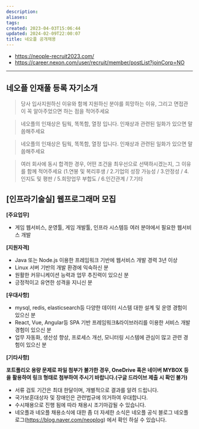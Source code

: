 ```yaml
---
description:
aliases: 
tags: 
created: 2023-04-03T15:06:44
updated: 2024-02-09T22:00:07
title: 네오플 공개채용
---
```

- <https://neople-recruit2023.com/>
- <https://career.nexon.com/user/recruit/member/postList?joinCorp=NO>
---

## 네오플 인재풀 등록 자기소개

> 당사 입사지원하신 이유와 함께 지원하신 분야를 희망하는 이유, 그리고 면접관이 꼭 알아주었으면 하는 점을 적어주세요

> 네오플의 인재상은 팀웍, 똑똑함, 열정 입니다. 인재상과 관련된 일화가 있으면 말씀해주세요

> 네오플의 인재상은 팀웍, 똑똑함, 열정 입니다. 인재상과 관련된 일화가 있으면 말씀해주세요

> 여러 회사에 동시 합격한 경우, 어떤 조건을 최우선으로 선택하시겠는지, 그 이유를 함께 적어주세요 (1.연봉 및 복리후생 / 2.기업의 성장 가능성 / 3.안정성 / 4.인지도 및 평판 / 5.희망업무 부합도 / 6.인간관계 / 7.기타

## \[인프라기술실] 웹프로그래머 모집

**[주요업무]**

- 게임 웹서비스, 운영툴, 게임 개발툴, 인프라 시스템등 여러 분야에서 필요한 웹서비스 개발 

**[지원자격]**

- Java 또는 Node.js 이용한 프레임워크 기반에 웹서비스 개발 경력 3년 이상
- Linux 서버 기반의 개발 환경에 익숙하신 분
- 원활한 커뮤니케이션 능력과 업무 추진력이 있으신 분
- 긍정적이고 유연한 성격을 지니신 분

**[우대사항]**

- mysql, redis, elasticsearch등 다양한 데이터 시스템 대한 설계 및 운영 경험이 있으신 분
- React, Vue, Angular등 SPA 기반 프레임워크&라이브러리를 이용한 서비스 개발 경험이 있으신 분
- 업무 자동화, 생산성 향상, 프로세스 개선, 모니터링 시스템에 관심이 많고 관련 경험이 있으신 분

**[기타사항]**

**포트폴리오 용량 문제로 파일 첨부가 불가한 경우, OneDrive 혹은 네이버 MYBOX 등을 활용하여 링크 형태로 첨부하여 주시기 바랍니다.(구글 드라이브 제출 시 확인 불가)**

- 서류 검토 기간은 최대 한달이며, 개별적으로 결과를 알려 드립니다.
- 국가보훈대상자 및 장애인은 관련법규에 의거하여 우대합니다.
- 수시채용으로 진행 됨에 따라 채용시 조기마감될 수 있습니다.
- 네오플과 네오플 채용소식에 대한 좀 더 자세한 소식은 네오플 공식 블로그 네오플로그(<https://blog.naver.com/neoplog>) 에서 확인 하실 수 있습니다.
